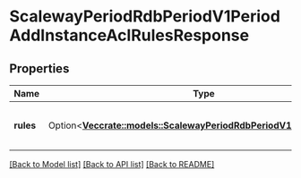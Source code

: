 # ScalewayPeriodRdbPeriodV1PeriodAddInstanceAclRulesResponse

## Properties

Name | Type | Description | Notes
------------ | ------------- | ------------- | -------------
**rules** | Option<[**Vec<crate::models::ScalewayPeriodRdbPeriodV1PeriodAclRule>**](scaleway.rdb.v1.ACLRule.md)> | Rules enabled on the instance | [optional]

[[Back to Model list]](../README.md#documentation-for-models) [[Back to API list]](../README.md#documentation-for-api-endpoints) [[Back to README]](../README.md)


